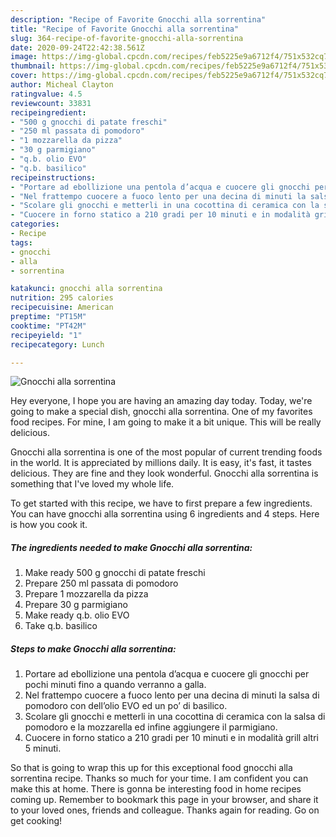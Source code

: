 ```yaml
---
description: "Recipe of Favorite Gnocchi alla sorrentina"
title: "Recipe of Favorite Gnocchi alla sorrentina"
slug: 364-recipe-of-favorite-gnocchi-alla-sorrentina
date: 2020-09-24T22:42:38.561Z
image: https://img-global.cpcdn.com/recipes/feb5225e9a6712f4/751x532cq70/gnocchi-alla-sorrentina-recipe-main-photo.jpg
thumbnail: https://img-global.cpcdn.com/recipes/feb5225e9a6712f4/751x532cq70/gnocchi-alla-sorrentina-recipe-main-photo.jpg
cover: https://img-global.cpcdn.com/recipes/feb5225e9a6712f4/751x532cq70/gnocchi-alla-sorrentina-recipe-main-photo.jpg
author: Micheal Clayton
ratingvalue: 4.5
reviewcount: 33831
recipeingredient:
- "500 g gnocchi di patate freschi"
- "250 ml passata di pomodoro"
- "1 mozzarella da pizza"
- "30 g parmigiano"
- "q.b. olio EVO"
- "q.b. basilico"
recipeinstructions:
- "Portare ad ebollizione una pentola d’acqua e cuocere gli gnocchi per pochi minuti fino a quando verranno a galla."
- "Nel frattempo cuocere a fuoco lento per una decina di minuti la salsa di pomodoro con dell’olio EVO ed un po’ di basilico."
- "Scolare gli gnocchi e metterli in una cocottina di ceramica con la salsa di pomodoro e la mozzarella ed infine aggiungere il parmigiano."
- "Cuocere in forno statico a 210 gradi per 10 minuti e in modalità grill altri 5 minuti."
categories:
- Recipe
tags:
- gnocchi
- alla
- sorrentina

katakunci: gnocchi alla sorrentina 
nutrition: 295 calories
recipecuisine: American
preptime: "PT15M"
cooktime: "PT42M"
recipeyield: "1"
recipecategory: Lunch

---
```



![Gnocchi alla sorrentina](https://img-global.cpcdn.com/recipes/feb5225e9a6712f4/751x532cq70/gnocchi-alla-sorrentina-recipe-main-photo.jpg)

Hey everyone, I hope you are having an amazing day today. Today, we're going to make a special dish, gnocchi alla sorrentina. One of my favorites food recipes. For mine, I am going to make it a bit unique. This will be really delicious.

Gnocchi alla sorrentina is one of the most popular of current trending foods in the world. It is appreciated by millions daily. It is easy, it's fast, it tastes delicious. They are fine and they look wonderful. Gnocchi alla sorrentina is something that I've loved my whole life.




To get started with this recipe, we have to first prepare a few ingredients. You can have gnocchi alla sorrentina using 6 ingredients and 4 steps. Here is how you cook it.

<!--inarticleads1-->

##### The ingredients needed to make Gnocchi alla sorrentina:

1. Make ready 500 g gnocchi di patate freschi
1. Prepare 250 ml passata di pomodoro
1. Prepare 1 mozzarella da pizza
1. Prepare 30 g parmigiano
1. Make ready q.b. olio EVO
1. Take q.b. basilico




<!--inarticleads2-->

##### Steps to make Gnocchi alla sorrentina:

1. Portare ad ebollizione una pentola d’acqua e cuocere gli gnocchi per pochi minuti fino a quando verranno a galla.
1. Nel frattempo cuocere a fuoco lento per una decina di minuti la salsa di pomodoro con dell’olio EVO ed un po’ di basilico.
1. Scolare gli gnocchi e metterli in una cocottina di ceramica con la salsa di pomodoro e la mozzarella ed infine aggiungere il parmigiano.
1. Cuocere in forno statico a 210 gradi per 10 minuti e in modalità grill altri 5 minuti.




So that is going to wrap this up for this exceptional food gnocchi alla sorrentina recipe. Thanks so much for your time. I am confident you can make this at home. There is gonna be interesting food in home recipes coming up. Remember to bookmark this page in your browser, and share it to your loved ones, friends and colleague. Thanks again for reading. Go on get cooking!
